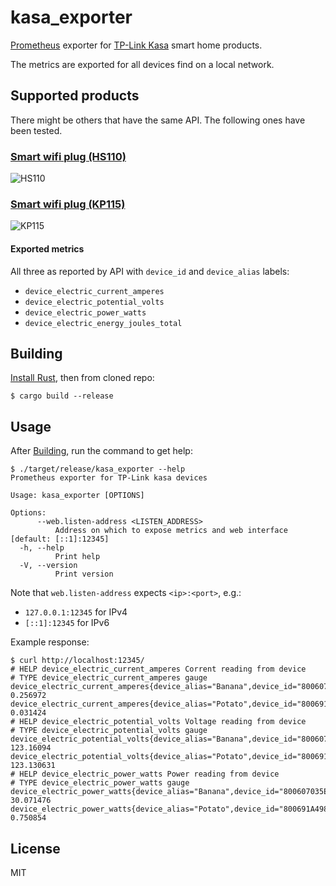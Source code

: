 # kasa_exporter

[Prometheus](https://prometheus.io/) exporter for [TP-Link Kasa](https://www.kasasmart.com/us) smart home products.

The metrics are exported for all devices find on a local network.
## Supported products

There might be others that have the same API. The following ones have been tested.

### [Smart wifi plug (HS110)](https://www.kasasmart.com/us/products/smart-plugs/kasa-smart-plug-energy-monitoring-hs110)

![HS110](https://images.prismic.io/kasasmart/324e6a946178da38bd31dfaf6e8a2fa87b181959_hs110-product-image.png?auto=compress,format)

### [Smart wifi plug (KP115)](https://www.kasasmart.com/us/products/smart-plugs/kasa-smart-plug-slim-energy-monitoring-kp115)

![KP115](https://images.prismic.io/kasasmart/01ca42d1-a4b0-42c6-a134-b1831477e5e7_KP115_Set-up+Images.png?auto=compress,format)

#### Exported metrics

All three as reported by API with `device_id` and `device_alias` labels:

* `device_electric_current_amperes`
* `device_electric_potential_volts`
* `device_electric_power_watts`
* `device_electric_energy_joules_total`

## Building

[Install Rust](https://www.rust-lang.org/tools/install), then from cloned repo:

```
$ cargo build --release
```

## Usage

After [Building](#Building), run the command to get help:

```
$ ./target/release/kasa_exporter --help
Prometheus exporter for TP-Link kasa devices

Usage: kasa_exporter [OPTIONS]

Options:
      --web.listen-address <LISTEN_ADDRESS>
          Address on which to expose metrics and web interface [default: [::1]:12345]
  -h, --help
          Print help
  -V, --version
          Print version
```

Note that `web.listen-address` expects `<ip>:<port>`, e.g.:

* `127.0.0.1:12345` for IPv4
* `[::1]:12345` for IPv6

Example response:

```
$ curl http://localhost:12345/
# HELP device_electric_current_amperes Corrent reading from device
# TYPE device_electric_current_amperes gauge
device_electric_current_amperes{device_alias="Banana",device_id="800607035E84C0B634C36B7DF52CCEC3188C1BAB"} 0.256972
device_electric_current_amperes{device_alias="Potato",device_id="800691A498F774D60997B91E241EE2CC18D08921"} 0.031424
# HELP device_electric_potential_volts Voltage reading from device
# TYPE device_electric_potential_volts gauge
device_electric_potential_volts{device_alias="Banana",device_id="800607035E84C0B634C36B7DF52CCEC3188C1BAB"} 123.16094
device_electric_potential_volts{device_alias="Potato",device_id="800691A498F774D60997B91E241EE2CC18D08921"} 123.130631
# HELP device_electric_power_watts Power reading from device
# TYPE device_electric_power_watts gauge
device_electric_power_watts{device_alias="Banana",device_id="800607035E84C0B634C36B7DF52CCEC3188C1BAB"} 30.071476
device_electric_power_watts{device_alias="Potato",device_id="800691A498F774D60997B91E241EE2CC18D08921"} 0.750854
```

## License

MIT
